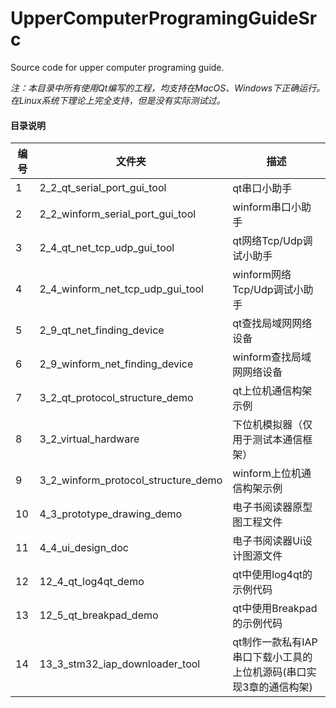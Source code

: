 # UpperComputerProgramingGuideSrc

Source code for upper computer programing guide.

*注：本目录中所有使用Qt编写的工程，均支持在MacOS、Windows下正确运行。在Linux系统下理论上完全支持，但是没有实际测试过。*

#### 目录说明
| 编号 | 文件夹 | 描述 |
| ------ | ------ | ------ |
| 1 | 2_2_qt_serial_port_gui_tool | qt串口小助手 |
| 2 | 2_2_winform_serial_port_gui_tool | winform串口小助手 |
| 3 | 2_4_qt_net_tcp_udp_gui_tool | qt网络Tcp/Udp调试小助手 |
| 4 | 2_4_winform_net_tcp_udp_gui_tool | winform网络Tcp/Udp调试小助手 |
| 5 | 2_9_qt_net_finding_device | qt查找局域网网络设备 |
| 6 | 2_9_winform_net_finding_device | winform查找局域网网络设备 |
| 7 | 3_2_qt_protocol_structure_demo | qt上位机通信构架示例 |
| 8 | 3_2_virtual_hardware | 下位机模拟器（仅用于测试本通信框架） |
| 9 | 3_2_winform_protocol_structure_demo | winform上位机通信构架示例 |
| 10 | 4_3_prototype_drawing_demo | 电子书阅读器原型图工程文件 |
| 11 | 4_4_ui_design_doc | 电子书阅读器Ui设计图源文件 |
| 12 | 12_4_qt_log4qt_demo | qt中使用log4qt的示例代码 |
| 13 | 12_5_qt_breakpad_demo | qt中使用Breakpad的示例代码 |
| 14 | 13_3_stm32_iap_downloader_tool | qt制作一款私有IAP串口下载小工具的上位机源码(串口实现3章的通信构架) |







